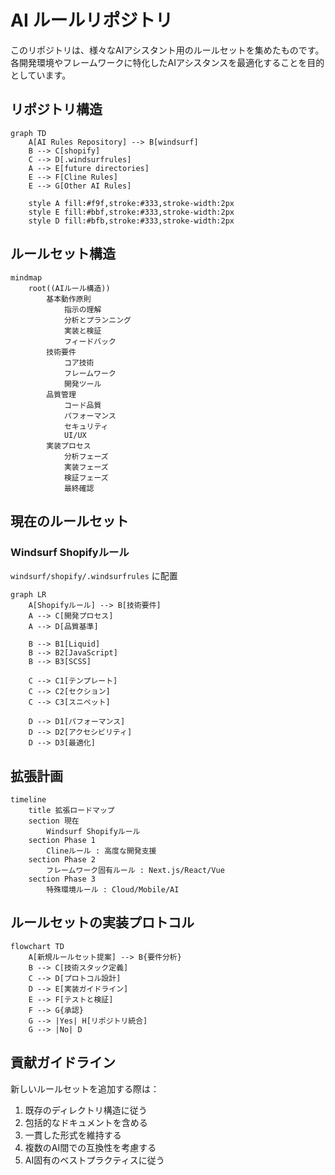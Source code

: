 # AI ルールリポジトリ

このリポジトリは、様々なAIアシスタント用のルールセットを集めたものです。各開発環境やフレームワークに特化したAIアシスタンスを最適化することを目的としています。

## リポジトリ構造

```mermaid
graph TD
    A[AI Rules Repository] --> B[windsurf]
    B --> C[shopify]
    C --> D[.windsurfrules]
    A --> E[future directories]
    E --> F[Cline Rules]
    E --> G[Other AI Rules]

    style A fill:#f9f,stroke:#333,stroke-width:2px
    style E fill:#bbf,stroke:#333,stroke-width:2px
    style D fill:#bfb,stroke:#333,stroke-width:2px
```

## ルールセット構造

```mermaid
mindmap
    root((AIルール構造))
        基本動作原則
            指示の理解
            分析とプランニング
            実装と検証
            フィードバック
        技術要件
            コア技術
            フレームワーク
            開発ツール
        品質管理
            コード品質
            パフォーマンス
            セキュリティ
            UI/UX
        実装プロセス
            分析フェーズ
            実装フェーズ
            検証フェーズ
            最終確認
```

## 現在のルールセット

### Windsurf Shopifyルール
`windsurf/shopify/.windsurfrules` に配置

```mermaid
graph LR
    A[Shopifyルール] --> B[技術要件]
    A --> C[開発プロセス]
    A --> D[品質基準]

    B --> B1[Liquid]
    B --> B2[JavaScript]
    B --> B3[SCSS]

    C --> C1[テンプレート]
    C --> C2[セクション]
    C --> C3[スニペット]

    D --> D1[パフォーマンス]
    D --> D2[アクセシビリティ]
    D --> D3[最適化]
```

## 拡張計画

```mermaid
timeline
    title 拡張ロードマップ
    section 現在
        Windsurf Shopifyルール
    section Phase 1
        Clineルール : 高度な開発支援
    section Phase 2
        フレームワーク固有ルール : Next.js/React/Vue
    section Phase 3
        特殊環境ルール : Cloud/Mobile/AI
```

## ルールセットの実装プロトコル

```mermaid
flowchart TD
    A[新規ルールセット提案] --> B{要件分析}
    B --> C[技術スタック定義]
    C --> D[プロトコル設計]
    D --> E[実装ガイドライン]
    E --> F[テストと検証]
    F --> G{承認}
    G --> |Yes| H[リポジトリ統合]
    G --> |No| D
```

## 貢献ガイドライン

新しいルールセットを追加する際は：
1. 既存のディレクトリ構造に従う
2. 包括的なドキュメントを含める
3. 一貫した形式を維持する
4. 複数のAI間での互換性を考慮する
5. AI固有のベストプラクティスに従う

